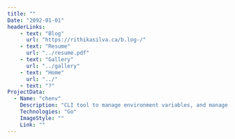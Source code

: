 ```yaml
---
title: ""
Date: "2092-01-01"
headerLinks:
    - text: "Blog"
      url: "https://rithikasilva.ca/b.log-/"
    - text: "Resume"
      url: "../resume.pdf"
    - text: "Gallery"
      url: "../gallery"
    - text: "Home"
      url: "../"
    - text: "?"
ProjectData: 
  - Name: "chenv"
    Description: "CLI tool to manage environment variables, and manage profiles"
    Technologies: "Go"
    ImageStyle: ""
    Link: ""
---
```


